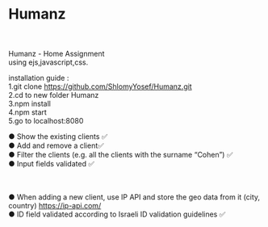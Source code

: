 # Humanz <br><br>

Humanz - Home Assignment<br>
using ejs,javascript,css.

installation guide : <br>
1.git clone https://github.com/ShlomyYosef/Humanz.git <br>
2.cd to new folder Humanz<br>
3.npm install<br>
4.npm start<br>
5.go to localhost:8080<br>

● Show the existing clients ✅<br>
● Add and remove a client✅<br>
● Filter the clients (e.g. all the clients with the surname “Cohen”) ✅<br>
● Input fields validated ✅ 
<br><br><br>

● When adding a new client, use IP API and store the geo data from it (city,
country)  https://ip-api.com/<br>
● ID field validated according to Israeli ID validation guidelines ✅<br>
